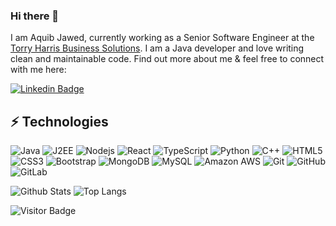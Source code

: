 ### Hi there 👋

I am Aquib Jawed, currently working as a Senior Software Engineer at the [Torry Harris Business Solutions](https://www.torryharris.com/). I am a Java developer and love writing clean and maintainable code. Find out more about me & feel free to connect with me here:

[![Linkedin Badge](https://img.shields.io/badge/-abjawed-blue?style=flat-square&logo=Linkedin&logoColor=white&link=https://www.linkedin.com/in/abjawed/)](https://www.linkedin.com/in/abjawed/)

## ⚡ Technologies

![Java](https://img.shields.io/badge/-JAVA-black?style=flat-square&logo=java)
![J2EE](https://img.shields.io/badge/-J2EE-black?style=flat-square&logo=J2EE)
![Nodejs](https://img.shields.io/badge/-Nodejs-black?style=flat-square&logo=Node.js)
![React](https://img.shields.io/badge/-React-black?style=flat-square&logo=react)
![TypeScript](https://img.shields.io/badge/-TypeScript-007ACC?style=flat-square&logo=typescript)
![Python](https://img.shields.io/badge/-Python-black?style=flat-square&logo=Python)
![C++](https://img.shields.io/badge/-C++-00599C?style=flat-square&logo=c)
![HTML5](https://img.shields.io/badge/-HTML5-E34F26?style=flat-square&logo=html5&logoColor=white)
![CSS3](https://img.shields.io/badge/-CSS3-1572B6?style=flat-square&logo=css3)
![Bootstrap](https://img.shields.io/badge/-Bootstrap-563D7C?style=flat-square&logo=bootstrap)
![MongoDB](https://img.shields.io/badge/-MongoDB-black?style=flat-square&logo=mongodb)
![MySQL](https://img.shields.io/badge/-MySQL-black?style=flat-square&logo=mysql)
![Amazon AWS](https://img.shields.io/badge/Amazon%20AWS-232F3E?style=flat-square&logo=amazon-aws)
![Git](https://img.shields.io/badge/-Git-black?style=flat-square&logo=git)
![GitHub](https://img.shields.io/badge/-GitHub-181717?style=flat-square&logo=github)
![GitLab](https://img.shields.io/badge/-GitLab-FCA121?style=flat-square&logo=gitlab)

![Github Stats](https://github-readme-stats.vercel.app/api?username=abjawed&count_private=true&show_icons=true&include_all_commits=true)
![Top Langs](https://github-readme-stats.vercel.app/api/top-langs/?username=abjawed&hide=TeX&layout=compact)

![Visitor Badge](https://visitor-badge.laobi.icu/badge?page_id=abjawed.abjawed)
